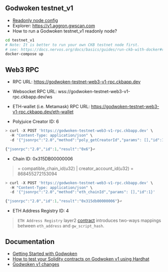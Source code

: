 ## Godwoken testnet_v1

* [Readonly node config](./gw-testnet_v1-config-readonly.toml)
* Explorer: https://v1.aggron.gwscan.com
* How to run a Godwoken testnet_v1 readonly node?
```sh
cd testnet_v1
# Note: It is better to run your own CKB testnet node first.
# see: https://docs.nervos.org/docs/basics/guides/run-ckb-with-docker#run-a-ckb-testnet-node
docker-compose up
```

## Web3 RPC

* RPC URL: https://godwoken-testnet-web3-v1-rpc.ckbapp.dev
* Websocket RPC URL: wss://godwoken-testnet-web3-v1-rpc.ckbapp.dev/ws
* ETH-wallet (i.e. Metamask) RPC URL: https://godwoken-testnet-web3-v1-rpc.ckbapp.dev/eth-wallet

* Polyjuice Creator ID: 6
```js
> curl -X POST 'https://godwoken-testnet-web3-v1-rpc.ckbapp.dev' \
  -H "Content-Type: application/json" \
  -d '{"jsonrpc":"2.0","method":"poly_getCreatorId","params": [],"id":1}'

{"jsonrpc":"2.0","id":1,"result":"0x6"}⏎
```

* Chain ID: 0x315DB00000006
> = compatible_chain_id(u32) | creator_account_id(u32) = 868455272153094
```js
> curl -X POST 'https://godwoken-testnet-web3-v1-rpc.ckbapp.dev' \
  -H "Content-Type: application/json" \
  -d '{"jsonrpc":"2.0","method":"eth_chainId","params": [],"id":1}'

{"jsonrpc":"2.0","id":1,"result":"0x315db00000006"}⏎
```

* ETH Address Registry ID: 4
> `ETH Address Registry` layer2 [contract](https://github.com/nervosnetwork/godwoken-polyjuice/blob/8741eec/c/eth_addr_reg.c#L2) introduces two-ways mappings between `eth_address` and `gw_script_hash`.

## Documentation

* [Getting Started with Godwoken](https://startwithnervos.com/godwoken)
* [How to test your Solidity contracts on Godwoken v1 using Hardhat](https://github.com/nervosnetwork/godwoken-tests)
* [Godwoken v1 changes](https://github.com/jjyr/godwoken/blob/refactor-sudt-with-registry-address/docs/CHANGES.md)
